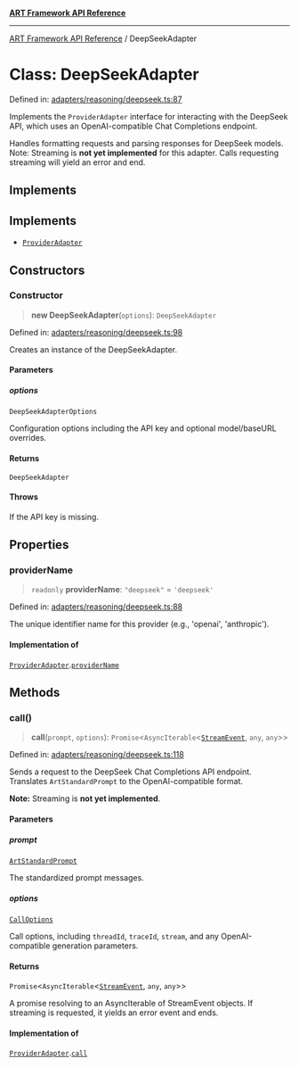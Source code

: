 [**ART Framework API Reference**](../README.md)

***

[ART Framework API Reference](../README.md) / DeepSeekAdapter

# Class: DeepSeekAdapter

Defined in: [adapters/reasoning/deepseek.ts:87](https://github.com/hashangit/ART/blob/9aeffde50e4be3211a0a8aa9df0277bb227606b0/src/adapters/reasoning/deepseek.ts#L87)

Implements the `ProviderAdapter` interface for interacting with the DeepSeek API,
which uses an OpenAI-compatible Chat Completions endpoint.

Handles formatting requests and parsing responses for DeepSeek models.
Note: Streaming is **not yet implemented** for this adapter. Calls requesting streaming will yield an error and end.

## Implements

## Implements

- [`ProviderAdapter`](../interfaces/ProviderAdapter.md)

## Constructors

### Constructor

> **new DeepSeekAdapter**(`options`): `DeepSeekAdapter`

Defined in: [adapters/reasoning/deepseek.ts:98](https://github.com/hashangit/ART/blob/9aeffde50e4be3211a0a8aa9df0277bb227606b0/src/adapters/reasoning/deepseek.ts#L98)

Creates an instance of the DeepSeekAdapter.

#### Parameters

##### options

`DeepSeekAdapterOptions`

Configuration options including the API key and optional model/baseURL overrides.

#### Returns

`DeepSeekAdapter`

#### Throws

If the API key is missing.

## Properties

### providerName

> `readonly` **providerName**: `"deepseek"` = `'deepseek'`

Defined in: [adapters/reasoning/deepseek.ts:88](https://github.com/hashangit/ART/blob/9aeffde50e4be3211a0a8aa9df0277bb227606b0/src/adapters/reasoning/deepseek.ts#L88)

The unique identifier name for this provider (e.g., 'openai', 'anthropic').

#### Implementation of

[`ProviderAdapter`](../interfaces/ProviderAdapter.md).[`providerName`](../interfaces/ProviderAdapter.md#providername)

## Methods

### call()

> **call**(`prompt`, `options`): `Promise`\<`AsyncIterable`\<[`StreamEvent`](../interfaces/StreamEvent.md), `any`, `any`\>\>

Defined in: [adapters/reasoning/deepseek.ts:118](https://github.com/hashangit/ART/blob/9aeffde50e4be3211a0a8aa9df0277bb227606b0/src/adapters/reasoning/deepseek.ts#L118)

Sends a request to the DeepSeek Chat Completions API endpoint.
Translates `ArtStandardPrompt` to the OpenAI-compatible format.

**Note:** Streaming is **not yet implemented**.

#### Parameters

##### prompt

[`ArtStandardPrompt`](../type-aliases/ArtStandardPrompt.md)

The standardized prompt messages.

##### options

[`CallOptions`](../interfaces/CallOptions.md)

Call options, including `threadId`, `traceId`, `stream`, and any OpenAI-compatible generation parameters.

#### Returns

`Promise`\<`AsyncIterable`\<[`StreamEvent`](../interfaces/StreamEvent.md), `any`, `any`\>\>

A promise resolving to an AsyncIterable of StreamEvent objects. If streaming is requested, it yields an error event and ends.

#### Implementation of

[`ProviderAdapter`](../interfaces/ProviderAdapter.md).[`call`](../interfaces/ProviderAdapter.md#call)
